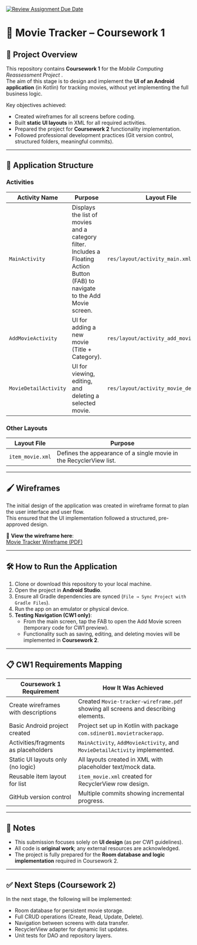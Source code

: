 [![Review Assignment Due Date](https://classroom.github.com/assets/deadline-readme-button-22041afd0340ce965d47ae6ef1cefeee28c7c493a6346c4f15d667ab976d596c.svg)](https://classroom.github.com/a/zHeiFeFc)



# 📱 Movie Tracker – Coursework 1

## 🎯 Project Overview
This repository contains **Coursework 1** for the *Mobile Computing Reassessment Project* .  
The aim of this stage is to design and implement the **UI of an Android application** (in Kotlin) for tracking movies, without yet implementing the full business logic.

Key objectives achieved:
- Created wireframes for all screens before coding.
- Built **static UI layouts** in XML for all required activities.
- Prepared the project for **Coursework 2** functionality implementation.
- Followed professional development practices (Git version control, structured folders, meaningful commits).

---

## 📂 Application Structure
### **Activities**
| Activity Name        | Purpose | Layout File |
|----------------------|---------|-------------|
| `MainActivity`       | Displays the list of movies and a category filter. Includes a Floating Action Button (FAB) to navigate to the Add Movie screen. | `res/layout/activity_main.xml` |
| `AddMovieActivity`   | UI for adding a new movie (Title + Category). | `res/layout/activity_add_movie.xml` |
| `MovieDetailActivity`| UI for viewing, editing, and deleting a selected movie. | `res/layout/activity_movie_detail.xml` |

### **Other Layouts**
| Layout File | Purpose |
|-------------|---------|
| `item_movie.xml` | Defines the appearance of a single movie in the RecyclerView list. |

---

## 🖌️ Wireframes
The initial design of the application was created in wireframe format to plan the user interface and user flow.  
This ensured that the UI implementation followed a structured, pre-approved design.

📄 **View the wireframe here**:  
[Movie Tracker Wireframe (PDF)](wireframe-the-movie-app.pdf)

---

## 🛠️ How to Run the Application
1. Clone or download this repository to your local machine.
2. Open the project in **Android Studio**.
3. Ensure all Gradle dependencies are synced (`File → Sync Project with Gradle Files`).
4. Run the app on an emulator or physical device.
5. **Testing Navigation (CW1 only)**:
    - From the main screen, tap the FAB to open the Add Movie screen (temporary code for CW1 preview).
    - Functionality such as saving, editing, and deleting movies will be implemented in **Coursework 2**.

---

## 📋 CW1 Requirements Mapping
| Coursework 1 Requirement | How It Was Achieved |
|--------------------------|----------------------|
| Create wireframes with descriptions | Created `Movie-tracker-wireframe.pdf` showing all screens and describing elements. |
| Basic Android project created | Project set up in Kotlin with package `com.sdiner01.movietrackerapp`. |
| Activities/fragments as placeholders | `MainActivity`, `AddMovieActivity`, and `MovieDetailActivity` implemented. |
| Static UI layouts only (no logic) | All layouts created in XML with placeholder text/mock data. |
| Reusable item layout for list | `item_movie.xml` created for RecyclerView row design. |
| GitHub version control | Multiple commits showing incremental progress. |

---

## 📄 Notes
- This submission focuses solely on **UI design** (as per CW1 guidelines).
- All code is **original work**; any external resources are acknowledged.
- The project is fully prepared for the **Room database and logic implementation** required in Coursework 2.

---

## ✅ Next Steps (Coursework 2)
In the next stage, the following will be implemented:
- Room database for persistent movie storage.
- Full CRUD operations (Create, Read, Update, Delete).
- Navigation between screens with data transfer.
- RecyclerView adapter for dynamic list updates.
- Unit tests for DAO and repository layers.
